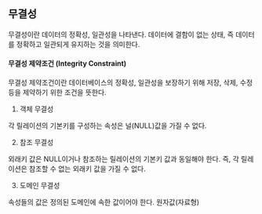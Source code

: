 ## 무결성

무결성이란 데이터의 정확성, 일관성을 나타낸다.
데이터에 결함이 없는 상태, 즉 데이터를 정확하고 일관되게 유지하는 것을 의미한다.

#### 무결성 제약조건 (Integrity Constraint)

무결성 제약조건이란 데이터베이스의 정확성, 일관성을 보장하기 위해 저장, 삭제, 수정 등을 제약하기 위한 조건을 뜻한다.

1. 객체 무결성

각 릴레이션의 기본키를 구성하는 속성은 널(NULL)값을 가질 수 없다.

2. 참조 무결성

외래키 값은 NULL이거나 참조하는 릴레이션의 기본키 값과 동일해야 한다.
즉, 각 릴레이션은 참조할 수 없는 외래키 값을 가질 수 없다.

3. 도메인 무결성

속성들의 값은 정의된 도메인에 속한 값이어야 한다.
원자값(자료형)